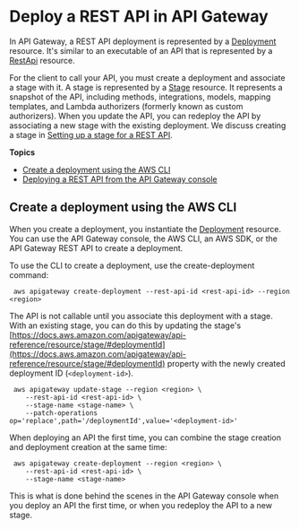 # Deploy a REST API in API Gateway<a name="set-up-deployments"></a>

 In API Gateway, a REST API deployment is represented by a [Deployment](https://docs.aws.amazon.com/apigateway/api-reference/resource/deployment/) resource\. It's similar to an executable of an API that is represented by a [RestApi](https://docs.aws.amazon.com/apigateway/api-reference/resource/rest-api/) resource\. 

For the client to call your API, you must create a deployment and associate a stage with it\. A stage is represented by a [Stage](https://docs.aws.amazon.com/apigateway/api-reference/resource/stage/) resource\. It represents a snapshot of the API, including methods, integrations, models, mapping templates, and Lambda authorizers \(formerly known as custom authorizers\)\. When you update the API, you can redeploy the API by associating a new stage with the existing deployment\. We discuss creating a stage in [Setting up a stage for a REST API](set-up-stages.md)\.

**Topics**
+ [Create a deployment using the AWS CLI](#create-deployment-using-cli)
+ [Deploying a REST API from the API Gateway console](how-to-deploy-api-with-console.md)

## Create a deployment using the AWS CLI<a name="create-deployment-using-cli"></a>

When you create a deployment, you instantiate the [Deployment](https://docs.aws.amazon.com/apigateway/api-reference/resource/deployment/) resource\. You can use the API Gateway console, the AWS CLI, an AWS SDK, or the API Gateway REST API to create a deployment\. 

To use the CLI to create a deployment, use the create\-deployment command:

```
 aws apigateway create-deployment --rest-api-id <rest-api-id> --region <region>
```

 The API is not callable until you associate this deployment with a stage\. With an existing stage, you can do this by updating the stage's [https://docs.aws.amazon.com/apigateway/api-reference/resource/stage/#deploymentId](https://docs.aws.amazon.com/apigateway/api-reference/resource/stage/#deploymentId) property with the newly created deployment ID \(`<deployment-id>`\)\.

```
 aws apigateway update-stage --region <region> \
    --rest-api-id <rest-api-id> \ 
    --stage-name <stage-name> \ 
    --patch-operations op='replace',path='/deploymentId',value='<deployment-id>'
```

When deploying an API the first time, you can combine the stage creation and deployment creation at the same time:

```
 aws apigateway create-deployment --region <region> \
    --rest-api-id <rest-api-id> \
    --stage-name <stage-name>
```

This is what is done behind the scenes in the API Gateway console when you deploy an API the first time, or when you redeploy the API to a new stage\.